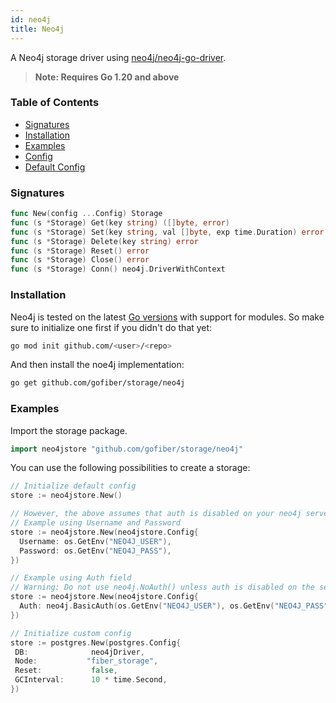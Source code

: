 ```yaml
---
id: neo4j
title: Neo4j
---
```


A Neo4j storage driver using [neo4j/neo4j-go-driver](https://github.com/neo4j/neo4j-go-driver).

> **Note: Requires Go 1.20 and above**

### Table of Contents

- [Signatures](#signatures)
- [Installation](#installation)
- [Examples](#examples)
- [Config](#config)
- [Default Config](#default-config)

### Signatures

```go
func New(config ...Config) Storage
func (s *Storage) Get(key string) ([]byte, error)
func (s *Storage) Set(key string, val []byte, exp time.Duration) error
func (s *Storage) Delete(key string) error
func (s *Storage) Reset() error
func (s *Storage) Close() error
func (s *Storage) Conn() neo4j.DriverWithContext
```

### Installation

Neo4j is tested on the latest [Go versions](https://golang.org/dl/) with support for modules. So make sure to initialize one first if you didn't do that yet:

```bash
go mod init github.com/<user>/<repo>
```

And then install the noe4j implementation:

```bash
go get github.com/gofiber/storage/neo4j
```

### Examples

Import the storage package.

```go
import neo4jstore "github.com/gofiber/storage/neo4j"
```

You can use the following possibilities to create a storage:

```go
// Initialize default config
store := neo4jstore.New()

// However, the above assumes that auth is disabled on your neo4j server. If auth is enabled (which is mostly the case), authentication fields must be set. Either set the Auth field or Username and Password fields.
// Example using Username and Password
store := neo4jstore.New(neo4jstore.Config{
  Username: os.GetEnv("NEO4J_USER"),
  Password: os.GetEnv("NEO4J_PASS"),
})

// Example using Auth field
// Warning: Do not use neo4j.NoAuth() unless auth is disabled on the server
store := neo4jstore.New(neo4jstore.Config{
  Auth: neo4j.BasicAuth(os.GetEnv("NEO4J_USER"), os.GetEnv("NEO4J_PASS"), ""),
})

// Initialize custom config
store := postgres.New(postgres.Config{
 DB:              neo4jDriver,
 Node:           "fiber_storage",
 Reset:           false,
 GCInterval:      10 * time.Second,
})
```
